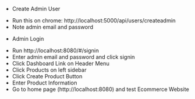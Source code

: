 
+ Create Admin User

- Run this on chrome: http://localhost:5000/api/users/createadmin
- Note admin email and password

+ Admin Login

- Run http://localhost:8080/#/signin
- Enter admin email and password and click signin
- Click Dashboard Link on Header Menu
- Click Products on left sidebar
- Click Create Product Button
- Enter Product Information
- Go to home page (http://localhost:8080) and test Ecommerce Website

